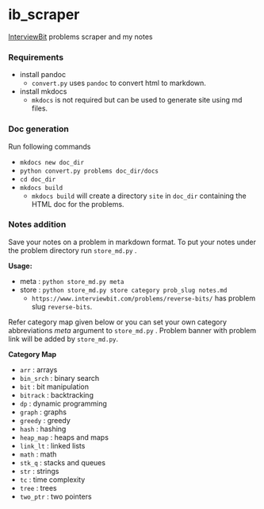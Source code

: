 # ib_scraper
[InterviewBit](https://interviewbit.com) problems scraper and my notes 

### Requirements
- install pandoc
	- `convert.py` uses `pandoc` to convert html to markdown.
- install mkdocs
	- `mkdocs` is not required but can be used to generate site using md files.

### Doc generation
Run following commands
- `mkdocs new doc_dir`
- `python convert.py problems doc_dir/docs`
- `cd doc_dir`
- `mkdocs build`
	- `mkdocs build` will create a directory `site` in `doc_dir` containing the HTML doc for the problems.

### Notes addition
Save your notes on a problem in markdown format. To put your notes under the problem directory run `store_md.py` .

**Usage:**
- meta : `python store_md.py meta`
- store : `python store_md.py store category prob_slug notes.md`
	- `https://www.interviewbit.com/problems/reverse-bits/` has problem slug `reverse-bits`.

Refer category map given below or you can set your own category abbreviations *meta* argument to `store_md.py` .
Problem banner with problem link will be added by `store_md.py`.

**Category Map**
- `arr` : arrays
- `bin_srch` : binary search
- `bit` : bit manipulation
- `bitrack` : backtracking
- `dp` : dynamic programming
- `graph` : graphs
- `greedy` : greedy
- `hash` : hashing
- `heap_map` : heaps and maps
- `link_lt` : linked lists
- `math` : math
- `stk_q` : stacks and queues
- `str` : strings
- `tc` : time complexity
- `tree` : trees
- `two_ptr` : two pointers
